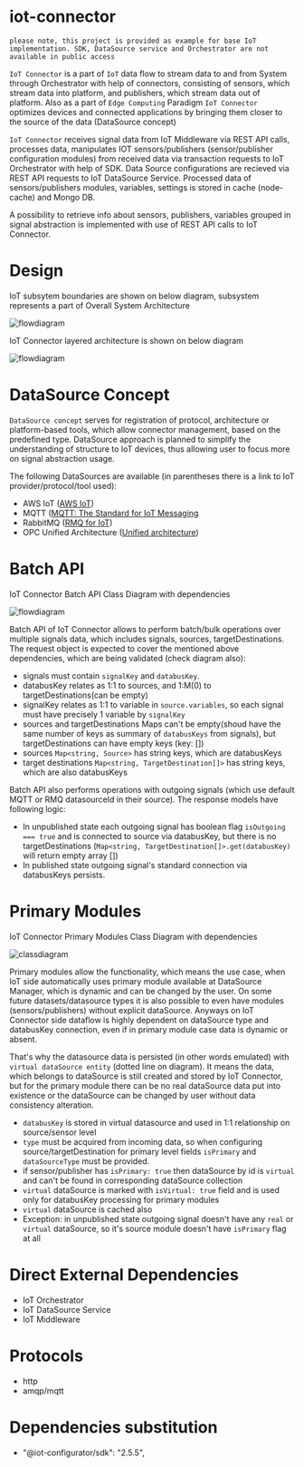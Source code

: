 # iot-connector

`please note, this project is provided as example for base IoT implementation. SDK, DataSource service and Orchestrator are not available in public access`

`IoT Connector` is a part of `IoT` data flow to stream data to and from System through Orchestrator with help of connectors, consisting of sensors, which stream data into platform, and publishers, which stream data out of platform. Also as a part of `Edge Computing` Paradigm `IoT Connector` optimizes devices and connected applications by bringing them closer to the source of the data (DataSource concept)<br>

`IoT Connector` receives signal data from IoT Middleware via REST API calls, processes data, manipulates IOT sensors/publishers (sensor/publisher configuration modules) from received data via transaction requests to IoT Orchestrator with help of SDK. Data Source configurations are recieved via REST API requests to IoT DataSource Service. Processed data of sensors/publishers modules, variables, settings is stored in cache (node-cache) and Mongo DB.<br>

A possibility to retrieve info about sensors, publishers, variables grouped in signal abstraction is implemented with use of REST API calls to IoT Connector.<br>

# Design

IoT subsytem boundaries are shown on below diagram, subsystem represents a part of Overall System Architecture

![flowdiagram](./docs/images/iot_subsystem_boundaries_diagram.png)

IoT Connector layered architecture is shown on below diagram

![flowdiagram](./docs/images/iot_connector_diagram.png)

# DataSource Concept

`DataSource concept` serves for registration of protocol, architecture or platform-based tools, which allow connector management, based on the predefined type. DataSource approach is planned to simplify the understanding of structure to IoT devices, thus allowing user to focus more on signal abstraction usage.

The following DataSources are available (in parentheses there is a link to IoT provider/protocol/tool used):

- AWS IoT ([AWS IoT](https://docs.aws.amazon.com/iot/latest/developerguide/what-is-aws-iot.html))
- MQTT ([MQTT: The Standard for IoT Messaging](https://mqtt.org/)
- RabbitMQ ([RMQ for IoT](https://funprojects.blog/2018/12/07/rabbitmq-for-iot/))
- OPC Unified Architecture ([Unified architecture](https://opcfoundation.org/about/opc-technologies/opc-ua/))

# Batch API

IoT Connector Batch API Class Diagram with dependencies

![flowdiagram](./docs/images/batch_api_class_diagram.png)

Batch API of IoT Connector allows to perform batch/bulk operations over multiple signals data, which includes signals, sources, targetDestinations. The request object is expected to cover the mentioned above dependencies, which are being validated (check diagram also):

- signals must contain `signalKey` and `databusKey`.
- databusKey relates as 1:1 to sources, and 1:M(0) to targetDestinations(can be empty)
- signalKey relates as 1:1 to variable in `source.variables`, so each signal must have precisely 1 variable by `signalKey`
- sources and targetDestinations Maps can't be empty(shoud have the same number of keys as summary of `databusKeys` from signals), but targetDestinations can have empty keys (key: [])
- sources `Map<string, Source>` has string keys, which are databusKeys
- target destinations `Map<string, TargetDestination[]>` has string keys, which are also databusKeys

Batch API also performs operations with outgoing signals (which use default MQTT or RMQ datasourceId in their source). The response models have following logic:

- In unpublished state each outgoing signal has boolean flag `isOutgoing === true` and is connected to source via databusKey, but there is no targetDestinations (`Map<string, TargetDestination[]>.get(databusKey)` will return empty array [])
- In published state outgoing signal's standard connection via databusKeys persists.

# Primary Modules

IoT Connector Primary Modules Class Diagram with dependencies

![classdiagram](./docs/images/primary_modules_diagram.png)

Primary modules allow the functionality, which means the use case, when IoT side automatically uses primary module available at DataSource Manager, which is dynamic and can be changed by the user. On some future datasets/datasource types it is also possible to even have modules (sensors/publishers) without explicit dataSource. Anyways on IoT Connector side dataflow is highly dependent on dataSource type and databusKey connection, even if in primary module case data is dynamic or absent.<br>

That's why the datasource data is persisted (in other words emulated) with `virtual dataSource entity` (dotted line on diagram). It means the data, which belongs to dataSource is still created and stored by IoT Connector, but for the primary module there can be no real dataSource data put into existence or the dataSource can be changed by user without data consistency alteration.

- `databusKey` is stored in virtual datasource and used in 1:1 relationship on source/sensor level
- `type` must be acquired from incoming data, so when configuring source/targetDestination for primary level fields `isPrimary` and `dataSourceType` must be provided.
- if sensor/publisher has `isPrimary: true` then dataSource by id is `virtual` and can't be found in corresponding dataSource collection
- `virtual` dataSource is marked with `isVirtual: true` field and is used only for databusKey processing for primary modules
- `virtual` dataSource is cached also
- Exception: in unpublished state outgoing signal doesn't have any `real` or `virtual` dataSource, so it's source module doesn't have `isPrimary` flag at all

# Direct External Dependencies

- IoT Orchestrator
- IoT DataSource Service
- IoT Middleware

# Protocols

- http
- amqp/mqtt

# Dependencies substitution

- "@iot-configurator/sdk": "2.5.5",
